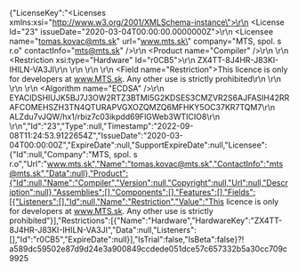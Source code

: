 {"LicenseKey":"<Licenses xmlns:xsi=\"http://www.w3.org/2001/XMLSchema-instance\">\r\n  <License Id=\"23\" issueDate=\"2020-03-04T00:00:00.0000000Z\">\r\n    <Licensee name=\"tomas.kovac@mts.sk\" url=\"www.mts.sk\" company=\"MTS, spol. s r.o\" contactInfo=\"mts@mts.sk\" />\r\n    <Product name=\"Compiler\" />\r\n    <Restrictions>\r\n      <Restriction xsi:type=\"Hardware\" Id=\"r0CB5\">\r\n        <HardwareKey>ZX4TT-8J4HR-J83KI-IHILN-VA3JI</HardwareKey>\r\n      </Restriction>\r\n    </Restrictions>\r\n    <Fields>\r\n      <Field name=\"Restriction\">This licence is only for developers at www.MTS.sk. Any other use is strictly prohibited</Field>\r\n    </Fields>\r\n  </License>\r\n  <Signature>\r\n    <Algorithm name=\"ECDSA\" />\r\n    <PublicKey>EYACIDSHIUJK5BJ7J3OW2RTZ3BTMI5G2KDSES3CMZVR2S6AJFASIH42RRAFCOMEHSZH3TN4QTURAPVGXOZQMZQ6MFHKY5OC37KR7TQM7</PublicKey>\r\n    <SignatureValue>ALZdu7vJQW/hx1/rbiz7c03ikpdd69FlGWeb3WTICIO8</SignatureValue>\r\n  </Signature>\r\n</Licenses>","Id":"23","Type":null,"Timestamp":"2022-09-08T11:24:53.9122654Z","IssueDate":"2020-03-04T00:00:00Z","ExpireDate":null,"SupportExpireDate":null,"Licensee":{"Id":null,"Company":"MTS, spol. s r.o","Url":"www.mts.sk","Name":"tomas.kovac@mts.sk","ContactInfo":"mts@mts.sk","Data":null},"Product":{"Id":null,"Name":"Compiler","Version":null,"Copyright":null,"Url":null,"Description":null},"Assemblies":[],"Components":[],"Features":[],"Fields":[{"Listeners":[],"Id":null,"Name":"Restriction","Value":"This licence is only for developers at www.MTS.sk. Any other use is strictly prohibited"}],"Restrictions":[{"Name":"Hardware","HardwareKey":"ZX4TT-8J4HR-J83KI-IHILN-VA3JI","Data":null,"Listeners":[],"Id":"r0CB5","ExpireDate":null}],"IsTrial":false,"IsBeta":false}⁈a589dc59502e87d9d24e3a900849ccdede051dce57c657332b5a30cc709c9925